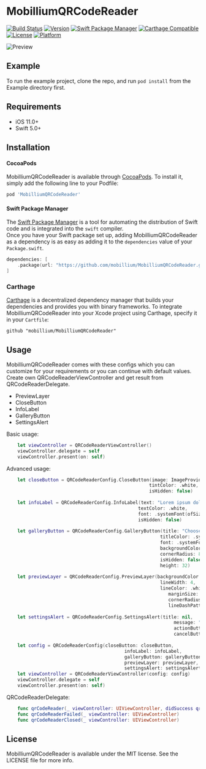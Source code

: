 # MobilliumQRCodeReader

[![Build Status](https://github.com/mobillium/MobilliumQRCodeReader/actions/workflows/ci.yml/badge.svg)](https://github.com/mobillium/MobilliumQRCodeReader/actions/workflows/ci.yml)
[![Version](https://img.shields.io/cocoapods/v/MobilliumQRCodeReader.svg?style=flat)](https://cocoapods.org/pods/MobilliumQRCodeReader)
[![Swift Package Manager](https://img.shields.io/badge/Swift_Package_Manager-compatible-orange?style=flat-square)](https://img.shields.io/badge/Swift_Package_Manager-compatible-orange?style=flat-square)
[![Carthage Compatible](https://img.shields.io/badge/Carthage-compatible-4BC51D.svg?style=flat-square)](https://github.com/Carthage/Carthage)
[![License](https://img.shields.io/cocoapods/l/MobilliumQRCodeReader.svg?style=flat)](https://cocoapods.org/pods/MobilliumQRCodeReader)
[![Platform](https://img.shields.io/cocoapods/p/MobilliumQRCodeReader.svg?style=flat)](https://cocoapods.org/pods/MobilliumQRCodeReader)

![Preview](Resources/preview.png)

## Example

To run the example project, clone the repo, and run `pod install` from the Example directory first.

## Requirements
- iOS 11.0+
- Swift 5.0+

## Installation

#### CocoaPods

MobilliumQRCodeReader is available through [CocoaPods](https://cocoapods.org). To install
it, simply add the following line to your Podfile:

```ruby
pod 'MobilliumQRCodeReader'
```

#### Swift Package Manager

The [Swift Package Manager](https://swift.org/package-manager/) is a tool for automating the distribution of Swift code and is integrated into the `swift` compiler.    
Once you have your Swift package set up, adding MobilliumQRCodeReader as a dependency is as easy as adding it to the `dependencies` value of your `Package.swift`.

```swift
dependencies: [
    .package(url: "https://github.com/mobillium/MobilliumQRCodeReader.git", .upToNextMajor(from: "1.1.0"))
]
```

### Carthage

[Carthage](https://github.com/Carthage/Carthage) is a decentralized dependency manager that builds your dependencies and provides you with binary frameworks. To integrate MobilliumQRCodeReader into your Xcode project using Carthage, specify it in your `Cartfile`:

```ogdl
github "mobillium/MobilliumQRCodeReader"
```

## Usage
MobilliumQRCodeReader comes with these configs which you can customize for your requirements or you can continue with default values.     
Create own QRCodeReaderViewController and get result from QRCodeReaderDelegate.
- PreviewLayer
- CloseButton
- InfoLabel
- GalleryButton
- SettingsAlert

Basic usage:
```swift
    let viewController = QRCodeReaderViewController()
    viewController.delegate = self
    viewController.present(on: self)
```

Advanced usage:
```swift
    let closeButton = QRCodeReaderConfig.CloseButton(image: ImageProvider.getCloseImage(),
                                                    tintColor: .white,
                                                    isHidden: false)
        
    let infoLabel = QRCodeReaderConfig.InfoLabel(text: "Lorem ipsum dolor sit amet, consectetur adipiscing elit",
                                                textColor: .white,
                                                font: .systemFont(ofSize: 14),
                                                isHidden: false)
        
    let galleryButton = QRCodeReaderConfig.GalleryButton(title: "Choose from Gallery",
                                                        titleColor: .systemBlue,
                                                        font: .systemFont(ofSize: 14, weight: .semibold),
                                                        backgroundColor: .white,
                                                        cornerRadius: 8,
                                                        isHidden: false,
                                                        height: 32)
        
    let previewLayer = QRCodeReaderConfig.PreviewLayer(backgroundColor: UIColor.gray.withAlphaComponent(0.3).cgColor,
                                                        lineWidth: 4,
                                                        lineColor: .white,
                                                           marginSize: 32,
                                                           cornerRadius: 24,
                                                           lineDashPattern: [25, 10])
        
    let settingsAlert = QRCodeReaderConfig.SettingsAlert(title: nil,
                                                             message: "Go to Settings?",
                                                             actionButtonTitle: "Settings",
                                                             cancelButtonTitle: "Cancel")
        
    let config = QRCodeReaderConfig(closeButton: closeButton,
                                           infoLabel: infoLabel,
                                           galleryButton: galleryButton,
                                           previewLayer: previewLayer,
                                           settingsAlert: settingsAlert)
    let viewController = QRCodeReaderViewController(config: config)
    viewController.delegate = self
    viewController.present(on: self)
```


QRCodeReaderDelegate:
```swift
    func qrCodeReader(_ viewController: UIViewController, didSuccess qrCode: String)
    func qrCodeReaderFailed(_ viewController: UIViewController)
    func qrCodeReaderClosed(_ viewController: UIViewController)
```

## License

MobilliumQRCodeReader is available under the MIT license. See the LICENSE file for more info.
